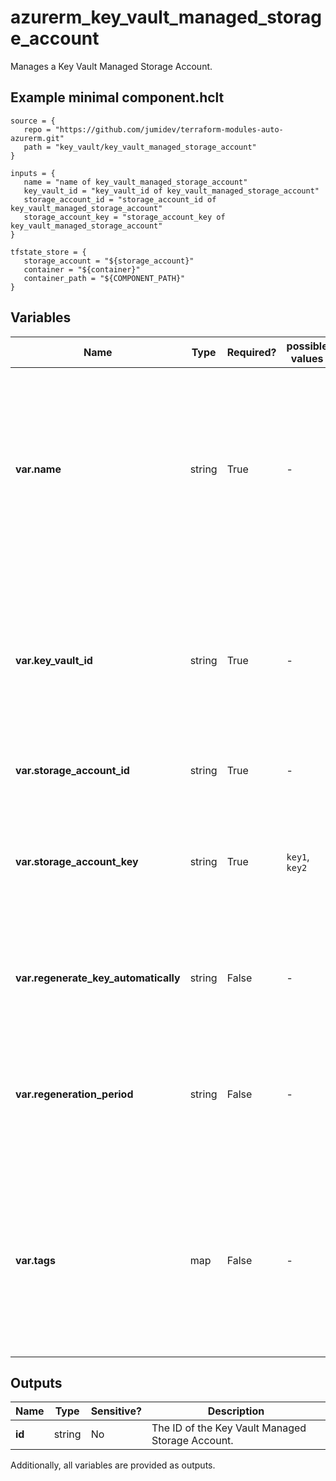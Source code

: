 # azurerm_key_vault_managed_storage_account

Manages a Key Vault Managed Storage Account.

## Example minimal component.hclt

```hcl
source = {
   repo = "https://github.com/jumidev/terraform-modules-auto-azurerm.git" 
   path = "key_vault/key_vault_managed_storage_account" 
}

inputs = {
   name = "name of key_vault_managed_storage_account" 
   key_vault_id = "key_vault_id of key_vault_managed_storage_account" 
   storage_account_id = "storage_account_id of key_vault_managed_storage_account" 
   storage_account_key = "storage_account_key of key_vault_managed_storage_account" 
}

tfstate_store = {
   storage_account = "${storage_account}" 
   container = "${container}" 
   container_path = "${COMPONENT_PATH}" 
}

```

## Variables

| Name | Type | Required? |  possible values |  Description |
| ---- | ---- | --------- |  ----------- | ----------- |
| **var.name** | string | True | -  |  The name which should be used for this Key Vault Managed Storage Account. Changing this forces a new Key Vault Managed Storage Account to be created. | 
| **var.key_vault_id** | string | True | -  |  The ID of the Key Vault where the Managed Storage Account should be created. Changing this forces a new resource to be created. | 
| **var.storage_account_id** | string | True | -  |  The ID of the Storage Account. | 
| **var.storage_account_key** | string | True | `key1`, `key2`  |  Which Storage Account access key that is managed by Key Vault. Possible values are `key1` and `key2`. | 
| **var.regenerate_key_automatically** | string | False | -  |  Should Storage Account access key be regenerated periodically? | 
| **var.regeneration_period** | string | False | -  |  How often Storage Account access key should be regenerated. Value needs to be in [ISO 8601 duration format](https://en.wikipedia.org/wiki/ISO_8601#Durations). | 
| **var.tags** | map | False | -  |  A mapping of tags which should be assigned to the Key Vault Managed Storage Account. Changing this forces a new resource to be created. | 



## Outputs

| Name | Type | Sensitive? | Description |
| ---- | ---- | --------- | --------- |
| **id** | string | No  | The ID of the Key Vault Managed Storage Account. | 

Additionally, all variables are provided as outputs.
